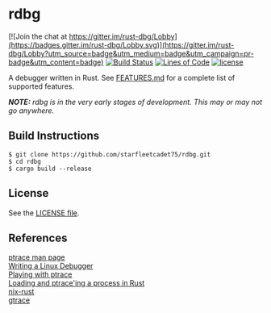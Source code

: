 # rdbg

[![Join the chat at https://gitter.im/rust-dbg/Lobby](https://badges.gitter.im/rust-dbg/Lobby.svg)](https://gitter.im/rust-dbg/Lobby?utm_source=badge&utm_medium=badge&utm_campaign=pr-badge&utm_content=badge)
[![Build Status](https://travis-ci.org/starfleetcadet75/rdbg.svg?branch=master)](https://travis-ci.org/starfleetcadet75/rdbg)
[![Lines of Code](https://tokei.rs/b1/github/starfleetcadet75/rdbg)](https://github.com/starfleetcadet75/rdbg)
[![license](https://img.shields.io/github/license/mashape/apistatus.svg?maxAge=2592000)]() 

A debugger written in Rust. See [FEATURES.md](FEATURES.md) for a complete list of supported features.

_**NOTE:** rdbg is in the very early stages of development. This may or may not go anywhere._

## Build Instructions

```
$ git clone https://github.com/starfleetcadet75/rdbg.git
$ cd rdbg
$ cargo build --release
```

## License

See the [LICENSE file](LICENSE.md).

## References

[ptrace man page](http://man7.org/linux/man-pages/man2/ptrace.2.html)    
[Writing a Linux Debugger](https://blog.tartanllama.xyz/writing-a-linux-debugger-setup.html)    
[Playing with ptrace](https://www.linuxjournal.com/article/6100)    
[Loading and ptrace'ing a process in Rust](http://system.joekain.com/2015/07/15/rust-load-and-ptrace.html)    
[nix-rust](https://github.com/nix-rust/nix)    
[gtrace](https://github.com/geofft/gtrace)    
